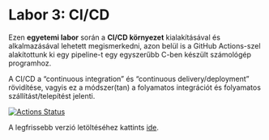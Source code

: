 # Labor 3: CI/CD
Ezen **egyetemi labor** során a **CI/CD környezet** kialakításával és alkalmazásával lehetett megismerkedni, azon belül is a GitHub Actions-szel alakítottunk ki egy pipeline-t egy egyszerűbb C-ben készült számológép programhoz.

A CI/CD a “continuous integration” és “continuous delivery/deployment” rövidítése, vagyis ez a módszer(tan) a folyamatos integrációt és folyamatos szállítást/telepítést jelenti.

[![Actions Status](https://github.com/szeredniklaszlo/cicd/workflows/Test,%20build%20and%20release/badge.svg)](https://github.com/szeredniklaszlo/cicd/actions)

A legfrissebb verzió letöltéséhez kattints [ide](https://github.com/szeredniklaszlo/cicd/releases/tag/latest).
